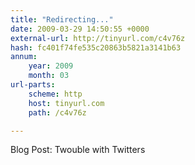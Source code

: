 ```yaml
---
title: "Redirecting..."
date: 2009-03-29 14:50:55 +0000
external-url: http://tinyurl.com/c4v76z
hash: fc401f74fe535c20863b5821a3141b63
annum:
    year: 2009
    month: 03
url-parts:
    scheme: http
    host: tinyurl.com
    path: /c4v76z

---
```


Blog Post: Twouble with Twitters 
